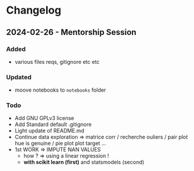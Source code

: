 # Changelog


## 2024-02-26 - Mentorship Session

### Added
- various files reqs, gitignore etc etc

### Updated
- moove notebooks to ```notebooks``` folder

### Todo
- Add GNU GPLv3 license
- Add Standard default .gitignore 
- Light update of README.md
- Continue data exploration => matrice corr / recherche ouliers /  pair plot hue is genuine / pie plot plot target ...
- 1st WORK => IMPUTE NAN VALUES
    - how ? => using a linear regression ! 
    - **with scikit learn (first)** and statsmodels (second) 
    

